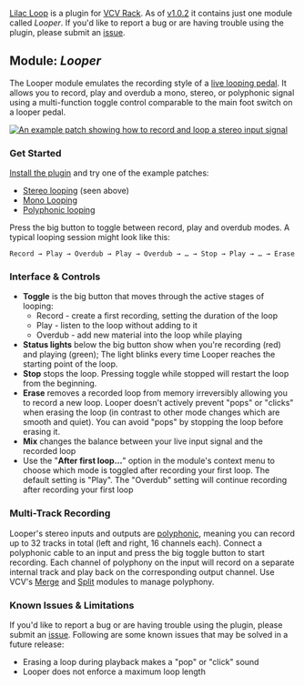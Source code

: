 [Lilac Loop](https://library.vcvrack.com/LilacLoop) is a plugin for [VCV Rack](https://vcvrack.com/). As of [v1.0.2](https://github.com/grough/lilac-loop-vcv/releases/tag/v1.0.2) it contains just one module called _Looper_. If you'd like to report a bug or are having trouble using the plugin, please submit an [issue](https://github.com/grough/lilac-loop-vcv/issues).

## Module: _Looper_

The Looper module emulates the recording style of a [live looping pedal](https://en.wikipedia.org/wiki/Live_looping). It allows you to record, play and overdub a mono, stereo, or polyphonic signal using a multi-function toggle control comparable to the main foot switch on a looper pedal.

[![An example patch showing how to record and loop a stereo input signal](examples/lilac-looper-stereo-example.png)](https://patchstorage.com/lilac-looper-stereo-example/)

### Get Started

[Install the plugin](https://library.vcvrack.com/LilacLoop) and try one of the example patches:

- [Stereo looping](https://patchstorage.com/lilac-looper-stereo-example/) (seen above)
- [Mono Looping](https://patchstorage.com/lilac-looper-mono-example/)
- [Polyphonic looping](https://patchstorage.com/lilac-looper-multi-track-example/)

Press the big button to toggle between record, play and overdub modes. A typical looping session might look like this:

```
Record → Play → Overdub → Play → Overdub → … → Stop → Play → … → Erase
```

### Interface & Controls

- **Toggle** is the big button that moves through the active stages of looping:
  - Record - create a first recording, setting the duration of the loop
  - Play - listen to the loop without adding to it
  - Overdub - add new material into the loop while playing
- **Status lights** below the big button show when you're recording (red) and playing (green); The light blinks every time Looper reaches the starting point of the loop.
- **Stop** stops the loop. Pressing toggle while stopped will restart the loop from the beginning.
- **Erase** removes a recorded loop from memory irreversibly allowing you to record a new loop. Looper doesn't actively prevent "pops" or "clicks" when erasing the loop (in contrast to other mode changes which are smooth and quiet). You can avoid "pops" by stopping the loop before erasing it.
- **Mix** changes the balance between your live input signal and the recorded loop
- Use the "**After first loop…**" option in the module's context menu to choose which mode is toggled after recording your first loop. The default setting is "Play". The "Overdub" setting will continue recording after recording your first loop

### Multi-Track Recording

Looper's stereo inputs and outputs are [polyphonic](https://vcvrack.com/manual/Polyphony), meaning you can record up to 32 tracks in total (left and right, 16 channels each). Connect a polyphonic cable to an input and press the big toggle button to start recording. Each channel of polyphony on the input will record on a separate internal track and play back on the corresponding output channel. Use VCV's [Merge](https://library.vcvrack.com/Fundamental/Merge) and [Split](https://library.vcvrack.com/Fundamental/Split) modules to manage polyphony.

### Known Issues & Limitations

If you'd like to report a bug or are having trouble using the plugin, please submit an [issue](https://github.com/grough/lilac-loop-vcv/issues). Following are some known issues that may be solved in a future release:

- Erasing a loop during playback makes a "pop" or "click" sound
- Looper does not enforce a maximum loop length
